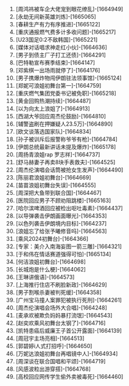 
1. [周鸿祎被车企大佬宠到眼花缭乱]-[1664949]
1. [永劫无间新英雄刘炼]-[1665065]
1. [春耕生产有力有序推进]-[1665122]
1. [重庆通报燃气费多计多收问题]-[1665217]
1. [U23国足0:2不敌韩国]-[1665221]
1. [媒体对话唱求神走红小伙]-[1664636]
1. [男子到债主厂子打工还债]-[1664291]
1. [巴特勒宣布赛季结束]-[1664147]
1. [邓紫棋一出场雨就停了]-[1664176]
1. [男子携爆炸物闯伊朗驻法领事馆]-[1665124]
1. [郑妮可浪姐初舞台第一]-[1664759]
1. [重庆燃气集团党委书记被免职]-[1665218]
1. [黄金回购热潮持续]-[1664487]
1. [以为向太上浪姐了]-[1664913]
1. [西湖大爷回应周杰伦鼓励]-[1664810]
1. [辅警盗刷在押嫌疑人23.5万]-[1664890]
1. [欧文谈落选国家队]-[1664834]
1. [孙子被训斥后报警称爷爷有枪]-[1664784]
1. [伊朗总统最新讲话未提及爆炸]-[1665178]
1. [周扬青浪姐rap 罗志祥]-[1664737]
1. [舒马赫妻子再卖8块手表救夫]-[1664525]
1. [周杰伦演唱会话筒被抢女生发声]-[1664490]
1. [陈丽君浪姐初舞台]-[1664669]
1. [苗苗浪姐初舞台失误]-[1664555]
1. [周深把大鱼带到联合国]-[1664467]
1. [医院回应男子不顾劝阻跳楼]-[1665163]
1. [哈尔滨啤酒回应被检出呕吐毒素]-[1664437]
1. [以导弹袭击伊朗画面曝光]-[1664353]
1. [以色列袭击伊朗境内目标]-[1664237]
1. [浪姐忘了给张予曦修音吗]-[1664563]
1. [乘风2024初舞台]-[1664366]
1. [专家：美介入南海妄图一箭三雕]-[1664321]
1. [于和伟在情话赛道强得可怕]-[1665134]
1. [何洁浪姐初舞台]-[1664698]
1. [长城炮是什么梗]-[1664062]
1. [王琳讲俄语]-[1664573]
1. [上海推行住店不刷脸新政]-[1664629]
1. [男子割喉杀妻被判死缓]-[1664358]
1. [广州宝马撞人案罪犯被执行死刑]-[1664261]
1. [周杰伦演唱会场外大合唱]-[1664248]
1. [麦承欢被欺负妈妈暴打流氓]-[1664543]
1. [赵奕欢乘风初舞台太钢了]-[1664716]
1. [凯特患癌后威廉王子首公开露面]-[1664139]
1. [周冠宇主场亮相]-[1664513]
1. [郭碧婷i人式打招呼]-[1664650]
1. [万妮达浪姐初舞台再唱镜中人]-[1664934]
1. [周深谈在联合国唱和平颂]-[1664719]
1. [风感波粒出游穿搭]-[1664768]
1. [高校回应网传学生偷外卖被毒死]-[1664460]